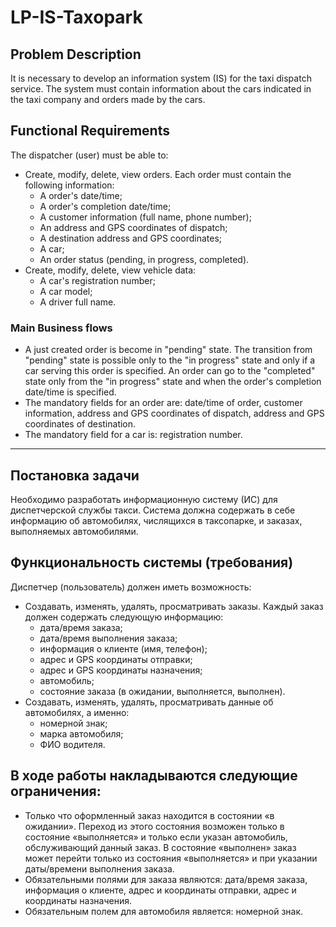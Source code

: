 # LP-IS-Taxopark
## Problem Description
It is necessary to develop an information system (IS) for the taxi dispatch service. The system must contain information about the cars indicated in the taxi company and orders made by the cars. 

## Functional Requirements
The dispatcher (user) must be able to:
-	Create, modify, delete, view orders. Each order must contain the following information:
    -	A order's date/time;
    -	A order's completion date/time;
    -	A customer information (full name, phone number);
    -	An address and GPS coordinates of dispatch;
    -	A destination address and GPS coordinates;
    -	A car;
    -	An order status (pending, in progress, completed). 
-	Create, modify, delete, view vehicle data:
    -	A car's registration number;
    -	A car model;
    -	A driver full name.

### Main Business flows
-	A just created order is become in "pending" state. The transition from "pending" state is possible only to the "in progress" state and only if a car serving this order is specified. An order can go to the "completed" state only from the "in progress" state and when the order's completion date/time is specified.
-	The mandatory fields for an order are: date/time of order, customer information, address and GPS coordinates of dispatch, address and GPS coordinates of destination.
-	The mandatory field for a car is: registration number.
----	
## Постановка задачи
Необходимо  разработать  информационную  систему  (ИС) для  диспетчерской службы такси. Система должна содержать в себе информацию об автомобилях, числящихся в таксопарке, и заказах, выполняемых автомобилями. 

## Функциональность системы (требования)
Диспетчер (пользователь) должен иметь возможность:
-	Создавать,  изменять,  удалять,  просматривать  заказы. Каждый заказ должен содержать следующую информацию:
    -	дата/время заказа;
    -	дата/время выполнения заказа;
    -	информация о клиенте (имя, телефон);
    -	адрес и GPS координаты отправки;
    -	адрес и GPS координаты назначения;
    -	автомобиль;
    -	состояние заказа (в ожидании, выполняется, выполнен). 
-	Создавать, изменять, удалять, просматривать данные об автомобилях, а именно:
    -	номерной знак;
    -	марка автомобиля;
    -	ФИО водителя.

## В ходе работы накладываются следующие ограничения:
-	Только что оформленный заказ находится в состоянии «в ожидании». Переход  из  этого  состояния  возможен  только  в  состояние  «выполняется»  и только  если  указан  автомобиль,  обслуживающий  данный  заказ.  В  состояние «выполнен»  заказ  может  перейти  только  из  состояния  «выполняется»  и  при указании даты/времени выполнения заказа.
-	Обязательными полями для заказа являются: дата/время заказа, информация о клиенте, адрес и координаты отправки, адрес и координаты назначения.
-	Обязательным полем для автомобиля является: номерной знак.
